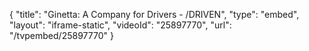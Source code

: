 {
    "title": "Ginetta: A Company for Drivers - \/DRIVEN",
    "type": "embed",
    "layout": "iframe-static",
    "videoId": "25897770",
    "url": "\/tvpembed\/25897770"
}